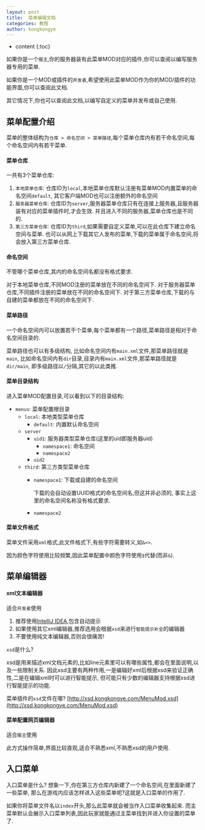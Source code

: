 ```yaml
---
layout: post
title:  菜单编辑文档
categories: 教程
author: kongkongye
---
```


* content
{:toc}

如果你是一个`服主`,你的服务器装有此菜单MOD对应的插件,你可以查阅以编写服务器专用的菜单.

如果你是一个MOD或插件的`开发者`,希望使用此菜单MOD作为你的MOD/插件的功能界面,你可以查阅此文档.

其它情况下,你也可以查阅此文档,以编写自定义的菜单并发布或自己使用.




## 菜单配置介绍
菜单的整体结构为`仓库 > 命名空间 > 菜单路径`,每个菜单仓库内有若干命名空间,每个命名空间内有若干菜单.

#### 菜单仓库
一共有3个菜单仓库:

1. `本地菜单仓库`: 仓库ID为`local`,本地菜单仓库默认注册有菜单MOD内置菜单的命名空间`default`,
                        其它客户端MOD也可以注册额外的命名空间
2. `服务器菜单仓库`: 仓库ID为`server`,服务器菜单仓库只有在连接上服务器,且服务器装有对应的菜单插件时,才会生效.
                          并且进入不同的服务器,菜单仓库也是不同的.
3. `第三方菜单仓库`: 仓库ID为`third`,如果需要自定义菜单,可以在此仓库下建立命名空间与菜单.
                          也可以从网上下载其它人发布的菜单,下载的菜单属于命名空间,将会放入第三方菜单仓库.

#### 命名空间
不管哪个菜单仓库,其内的命名空间名都没有格式要求.

对于本地菜单仓库,不同MOD注册的菜单放在不同的命名空间下.
对于服务器菜单仓库,不同插件注册的菜单放在不同的命名空间下.
对于第三方菜单仓库,下载的与自建的菜单都放在不同的命名空间下.

#### 菜单路径
一个命名空间内可以放置若干个菜单,每个菜单都有一个路径,菜单路径是相对于命名空间目录的.

菜单路径也可以有多级结构,
比如命名空间内有`main.xml`文件,那菜单路径就是`main`,
比如命名空间内有`dir`目录,目录内有`main.xml`文件,那菜单路径就是`dir/main`,
即多级路径以`/`分隔,其它的以此类推.

#### 菜单目录结构
进入菜单MOD配置目录,可以看到以下的目录结构:

* `menus`: 菜单配置根目录
  * `local`: 本地类型菜单仓库
    * `default`: 内置默认命名空间
  * `server`
    * `uid1`: 服务器类型菜单仓库(这里的uid即服务器uid)
      * `namespace1`: 命名空间
      * `namespace2`
    * `uid2`
  * `third`: 第三方类型菜单仓库
    * `namespace1`: 下载或自建的命名空间

        下载的会自动设置UUID格式的命名空间名,但这并非必须的,
        事实上这里的命名空间名称没有格式要求.

    * `namespace2`

#### 菜单文件格式
菜单文件采用`xml`格式,此文件格式下,有些字符需要转义,如`&<>`.

因为颜色字符使用比较频繁,因此菜单配置中颜色字符使用`$`代替(而非`&`).

## 菜单编辑器
#### xml文本编辑器
适合`开发者`使用

1. 推荐使用[IntelliJ IDEA](https://www.jetbrains.com/idea/),包含自动提示
2. 如果使用其它xml编辑器,推荐选用会根据`xsd`来进行`智能提示补全`的编辑器
3. 不要使用纯文本编辑器,否则会很痛苦!

`xsd`是什么?

xsd是用来描述xml文档元素的,比如line元素里可以有哪些属性,都会在里面说明,以及一些限制关系.
因此xsd主要有两种作用,一是编辑好xml后根据xsd来验证正确性,二是在编辑xml时可以进行智能提示,
但可能只有少数的编辑器支持根据xsd进行智能提示的功能.

菜单插件的`xsd`文件在哪?
[http://xsd.kongkongye.com/MenuMod.xsd](http://xsd.kongkongye.com/MenuMod.xsd)

#### 菜单配置网页编辑器
适合`服主`使用

此方式操作简单,界面比较直观,适合不熟悉xml,不熟悉xsd的用户使用.

## 入口菜单
入口菜单是什么?
想象一下,你在第三方仓库内新建了一个命名空间,在里面新建了一些菜单,
那么在游戏内应该怎样进入这些菜单呢?这就是入口菜单的作用了.

如果你将菜单文件名以`index`开头,那么此菜单就会被当作入口菜单收集起来.
而主菜单默认会展示入口菜单列表,因此玩家就能通过主菜单找到并进入你设置的菜单了.
